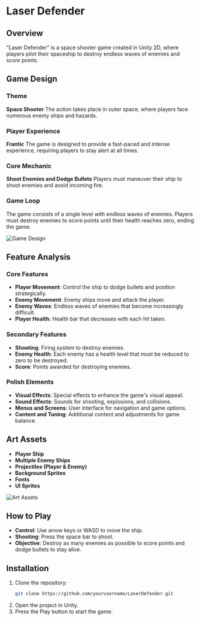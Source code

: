 # Laser Defender

## Overview
"Laser Defender" is a space shooter game created in Unity 2D, where players pilot their spaceship to destroy endless waves of enemies and score points.

## Game Design

### Theme
**Space Shooter**
The action takes place in outer space, where players face numerous enemy ships and hazards.

### Player Experience
**Frantic**
The game is designed to provide a fast-paced and intense experience, requiring players to stay alert at all times.

### Core Mechanic
**Shoot Enemies and Dodge Bullets**
Players must maneuver their ship to shoot enemies and avoid incoming fire.

### Game Loop
The game consists of a single level with endless waves of enemies. Players must destroy enemies to score points until their health reaches zero, ending the game.

![Game Design](path/to/image1.jpg)

## Feature Analysis

### Core Features
- **Player Movement**: Control the ship to dodge bullets and position strategically.
- **Enemy Movement**: Enemy ships move and attack the player.
- **Enemy Waves**: Endless waves of enemies that become increasingly difficult.
- **Player Health**: Health bar that decreases with each hit taken.

### Secondary Features
- **Shooting**: Firing system to destroy enemies.
- **Enemy Health**: Each enemy has a health level that must be reduced to zero to be destroyed.
- **Score**: Points awarded for destroying enemies.

### Polish Elements
- **Visual Effects**: Special effects to enhance the game's visual appeal.
- **Sound Effects**: Sounds for shooting, explosions, and collisions.
- **Menus and Screens**: User interface for navigation and game options.
- **Content and Tuning**: Additional content and adjustments for game balance.



## Art Assets
- **Player Ship**
- **Multiple Enemy Ships**
- **Projectiles (Player & Enemy)**
- **Background Sprites**
- **Fonts**
- **UI Sprites**

![Art Assets](path/to/image3.jpg)

## How to Play
- **Control**: Use arrow keys or WASD to move the ship.
- **Shooting**: Press the space bar to shoot.
- **Objective**: Destroy as many enemies as possible to score points and dodge bullets to stay alive.

## Installation
1. Clone the repository:
    ```bash
    git clone https://github.com/yourusername/LaserDefender.git
    ```
2. Open the project in Unity.
3. Press the Play button to start the game.

